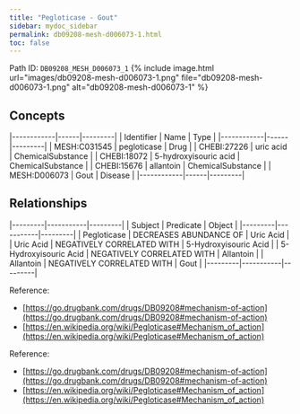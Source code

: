 ```yaml
---
title: "Pegloticase - Gout"
sidebar: mydoc_sidebar
permalink: db09208-mesh-d006073-1.html
toc: false 
---
```



Path ID: `DB09208_MESH_D006073_1`
{% include image.html url="images/db09208-mesh-d006073-1.png" file="db09208-mesh-d006073-1.png" alt="db09208-mesh-d006073-1" %}

## Concepts

|------------|------|---------|
| Identifier | Name | Type    |
|------------|------|---------|
| MESH:C031545 | pegloticase | Drug |
| CHEBI:27226 | uric acid | ChemicalSubstance |
| CHEBI:18072 | 5-hydroxyisouric acid | ChemicalSubstance |
| CHEBI:15676 | allantoin | ChemicalSubstance |
| MESH:D006073 | Gout | Disease |
|------------|------|---------|

## Relationships

|---------|-----------|---------|
| Subject | Predicate | Object  |
|---------|-----------|---------|
| Pegloticase | DECREASES ABUNDANCE OF | Uric Acid |
| Uric Acid | NEGATIVELY CORRELATED WITH | 5-Hydroxyisouric Acid |
| 5-Hydroxyisouric Acid | NEGATIVELY CORRELATED WITH | Allantoin |
| Allantoin | NEGATIVELY CORRELATED WITH | Gout |
|---------|-----------|---------|

Reference: 
  - [https://go.drugbank.com/drugs/DB09208#mechanism-of-action](https://go.drugbank.com/drugs/DB09208#mechanism-of-action)
  - [https://en.wikipedia.org/wiki/Pegloticase#Mechanism_of_action](https://en.wikipedia.org/wiki/Pegloticase#Mechanism_of_action)

Reference: 
  - [https://go.drugbank.com/drugs/DB09208#mechanism-of-action](https://go.drugbank.com/drugs/DB09208#mechanism-of-action)
  - [https://en.wikipedia.org/wiki/Pegloticase#Mechanism_of_action](https://en.wikipedia.org/wiki/Pegloticase#Mechanism_of_action)
